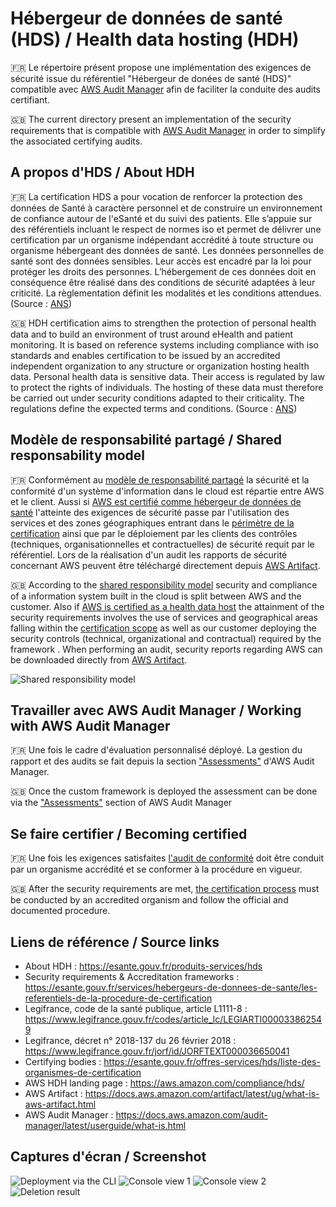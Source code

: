 # Hébergeur de données de santé (HDS) / Health data hosting (HDH)
:fr: Le répertoire présent propose une implémentation des exigences de sécurité issue du référentiel "Hébergeur de donées de santé (HDS)" compatible avec <a href="https://aws.amazon.com/audit-manager/">AWS Audit Manager</a> afin de faciliter la conduite des audits certifiant.

:gb: The current directory present an implementation of the security requirements that is compatible with <a href="https://aws.amazon.com/audit-manager/">AWS Audit Manager</a> in order to simplify the associated certifying audits.

## A propos d'HDS / About HDH

:fr: La certification HDS a pour vocation de renforcer la protection des données de Santé à caractère personnel et de construire un environnement de confiance autour de l'eSanté et du suivi des patients.
Elle s’appuie sur des référentiels incluant le respect de normes iso et permet de délivrer une certification par un organisme indépendant accrédité à toute structure ou organisme hébergeant des données de santé.
Les données personnelles de santé sont des données sensibles. Leur accès est encadré par la loi pour protéger les droits des personnes. L’hébergement de ces données doit en conséquence être réalisé dans des conditions de sécurité adaptées à leur criticité. La règlementation définit les modalités et les conditions attendues. (Source : <a href="https://esante.gouv.fr/produits-services/hds">ANS</a>)

:gb: HDH certification aims to strengthen the protection of personal health data and to build an environment of trust around eHealth and patient monitoring.
It is based on reference systems including compliance with iso standards and enables certification to be issued by an accredited independent organization to any structure or organization hosting health data.
Personal health data is sensitive data. Their access is regulated by law to protect the rights of individuals. The hosting of these data must therefore be carried out under security conditions adapted to their criticality. The regulations define the expected terms and conditions. (Source : <a href="https://ue.esante.gouv.fr/information-systems-security-pre-condition-trust/health-data-hosting-hds">ANS</a>)

## Modèle de responsabilité partagé / Shared responsability model

:fr: Conformément au <a href="https://aws.amazon.com/fr/compliance/shared-responsibility-model/?nc1=h_ls">modèle de responsabilité partagé</a> la sécurité et la conformité d'un système d'information dans le cloud est répartie entre AWS et le client. Aussi si <a href="https://esante.gouv.fr/offres-services/hds/liste-des-herbergeurs-certifies">AWS est certifié comme hébergeur de données de santé</a> l'atteinte des exigences de sécurité passe par l'utilisation des services et des zones géographiques entrant dans le <a href="https://aws.amazon.com/fr/compliance/hds/?nc1=h_ls">périmètre de la certification</a> ainsi que par le déploiement par les clients des contrôles (techniques, organisationnelles et contractuelles) de sécurité requit par le référentiel. Lors de la réalisation d'un audit les rapports de sécurité concernant AWS peuvent être téléchargé directement depuis <a href="https://aws.amazon.com/fr/artifact/">AWS Artifact</a>.

:gb: According to the <a href="https://aws.amazon.com/fr/compliance/shared-responsibility-model/?nc1=h_ls">shared responsibility model</a> security and compliance of a information system built in the cloud is split between AWS and the customer. Also if <a href="https://esante.gouv.fr/offres-services/hds/liste-des-herbergeurs-certifies">AWS is certified as a health data host</a> the attainment of the security requirements involves the use of services and geographical areas falling within the <a href="https://aws.amazon.com/fr/compliance/hds/?nc1=h_ls">certification scope</a > as well as our customer deploying the security controls (technical, organizational and contractual) required by the framework . When performing an audit, security reports regarding AWS can be downloaded directly from <a href="https://aws.amazon.com/en/artifact/">AWS Artifact</a>.

![Shared responsibility model](../../img/aws-shared-responsibility.png)

## Travailler avec AWS Audit Manager / Working with AWS Audit Manager

:fr: Une fois le cadre d'évaluation personnalisé déployé. La gestion du rapport et des audits se fait depuis la section <a href="https://docs.aws.amazon.com/audit-manager/latest/userguide/assessments.html">"Assessments"</a> d'AWS Audit Manager.

:gb: Once the custom framework is deployed the assessment can be done via the <a href="https://docs.aws.amazon.com/audit-manager/latest/userguide/assessments.html">"Assessments"</a> section of AWS Audit Manager

## Se faire certifier / Becoming certified

:fr: Une fois les exigences satisfaites <a href="https://esante.gouv.fr/labels-certifications/hds/certification-des-hebergeurs-de-donnees-de-sante">l'audit de conformité</a> doit être conduit par un organisme accrédité et se conformer à la procédure en vigueur.

:gb: After the security requirements are met, <a href="https://esante.gouv.fr/labels-certifications/hds/certification-des-hebergeurs-de-donnees-de-sante">the certification process</a> must be conducted by an accredited organism and follow the official and documented procedure. 

## Liens de référence / Source links 

- About HDH : https://esante.gouv.fr/produits-services/hds
- Security requirements & Accreditation frameworks : https://esante.gouv.fr/services/hebergeurs-de-donnees-de-sante/les-referentiels-de-la-procedure-de-certification
- Legifrance, code de la santé publique, article L1111-8 : https://www.legifrance.gouv.fr/codes/article_lc/LEGIARTI000033862549
- Legifrance, décret n° 2018-137 du 26 février 2018 : https://www.legifrance.gouv.fr/jorf/id/JORFTEXT000036650041
- Certifying bodies : https://esante.gouv.fr/offres-services/hds/liste-des-organismes-de-certification
- AWS HDH landing page : https://aws.amazon.com/compliance/hds/
- AWS Artifact : https://docs.aws.amazon.com/artifact/latest/ug/what-is-aws-artifact.html
- AWS Audit Manager : https://docs.aws.amazon.com/audit-manager/latest/userguide/what-is.html

## Captures d'écran / Screenshot

![Deployment via the CLI](../../img/hds/hds-cli-deployment.png)
![Console view 1](../../img/hds/hds-console-view-1.png)
![Console view 2](../../img/hds/hds-console-view-2.png)
![Deletion result](../../img/hds/hds-cli-supression.png)



